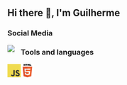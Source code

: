 ## Hi there 👋, I'm Guilherme

### Social Media

<a href="https://www.linkedin.com/in/guilherme-silva-de-sordi-535bab211/"><img align="left" width="30px" src="https://user-images.githubusercontent.com/79471410/131131426-f06bf07e-e353-441b-87e3-7f1fe2705ea8.png" /></a>

### Tools and languages

<a href="https://developer.mozilla.org/pt-BR/docs/Web/JavaScript"><img align="left" width="30px" src="https://raw.githubusercontent.com/github/explore/80688e429a7d4ef2fca1e82350fe8e3517d3494d/topics/javascript/javascript.png" /></a>
<a href="https://developer.mozilla.org/pt-BR/docs/Web/HTML"><img align="left" width="30px" src="https://raw.githubusercontent.com/github/explore/80688e429a7d4ef2fca1e82350fe8e3517d3494d/topics/html/html.png" /></a>
